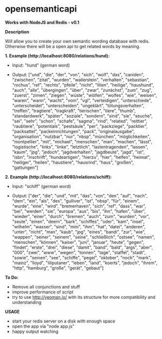 opensemanticapi
===============

**Works with NodeJS and Redis - v0.1**

**Description**

Will allow you to create your own semantic wording database with redis. Otherwise there will be a open api to get related words by meaning.

**1. Example (http://localhost:8080/relations/hund):**

* Input: "hund" (german word)

* Output: ["und", "die", "der", "von", "sich", "wolf", "das", "caniden", "zwischen", "zitat", "wurden", "wallerstein", "verhalten", "sebastian", "rochus", "ref", "rechts", "pfeile", "nicht", "lilien", "heilige", "haushund", "auch", "alle", "übergingen", "über", "zwar", "zunächst", "zum", "zug", "zuerst", "zimen", "ziegen", "wüste", "wölfen", "wolfes", "wie", "weisen", "waren", "wann", "wacht", "vom", "vgl", "verteidigen", "unterschiede", "unterscheidet", "unterscheiden", "ungeklärt", "tötungsverhalten", "treffen", "tragtiere", "tragkraft", "tierischen", "tiere", "thumb", "standardwerk", "später", "soziale", "sondern", "sind", "sie", "seuche", "sei", "sehr", "schon", "schafe", "sagma", "rind", "related", "reittier", "raubtiere", "potentials", "pestsäule", "per", "packziege", "packtier", "packsattel", "packeinrichtungen", "pack", "originalausgabe", "organisation", "nutzbar", "nur", "nbsp", "münchen", "möglichkeiten", "montpellier", "mit", "michael", "menschen", "man", "machen", "lässt", "logistische", "links", "linke", "letztlich", "lastentragenden", "lassen", "kaum", "jpg", "jedoch", "jagdverhalten", "jagdbeute", "jagd", "ist", "isbn", "inschrift", "hundeartigen", "hierzu", "hier", "helfen", "heimat", "heiliger", "heilen", "haustiere", "hausrind", "haus", "großen", "gattungen"]

**2. Example (http://localhost:8080/relations/schiff):**

* Input: "schiff" (german word)

* Output: ["der", "die", "und", "mit", "das", "von", "den", "auf", "nach", "dem", "ein", "als", "des", "gulliver", "ist", "nbsp", "für", "einem", "wurde", "eine", "wird", "bremerhaven", "sich", "ref", "dass", "war", "bei", "werden", "sie", "europa", "aus", "bis", "ihn", "hafen", "über", "wieder", "einer", "durch", "bremen", "auch", "zum", "wurden", "vor", "seute", "einen", "deern", "bark", "schiffes", "oder", "kam", "insel", "wilhelm", "wasser", "sind", "mini", "ihm", "hat", "datei", "anderen", "unter", "nicht", "man", "kaub", "jpg", "eines", "bandi", "zur", "wie", "wappen", "seiner", "seinem", "seine", "schließlich", "ostsee", "namen", "menschen", "können", "kaiser", "juni", "januar", "heute", "gegen", "findet", "erste", "drei", "diese", "damit", "band", "bald", "args", "aber", "000", "zwei", "www", "wegen", "tonnen", "tage", "staffel", "stadt", "sowie", "seinen", "see", "schiffe", "pegel", "oktober", "noch", "mark", "mainz", "lloyd", "liliputaner", "leben", "land", "koerts", "jedoch", "ihrem", "http", "hamburg", "große", "gerät", "gebaut"]

**To Do:**

* Remove all conjunctions and stuff
* improve performance of script
* try to use http://yeoman.io/ with its structure for more compatibility and understanding

**USAGE**

* start your redis server on a disk with enough space
* open the app via "node app.js"
* happy output watching

